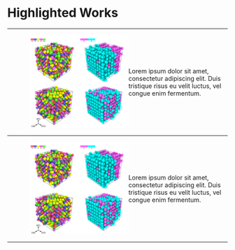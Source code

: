 # Highlighted Works

---
<div style="display:flex; align-items: center;">
     <div style="flex:1;padding-left:10%;">
          <img src="mc.png"/>
     </div>
     <div style="flex:1">
          <p style="margin-bottom">Lorem ipsum dolor sit amet, consectetur adipiscing elit. Duis tristique risus eu velit luctus, vel congue enim fermentum.</p>
     </div>
</div>

---
<div style="display:flex; align-items: center;">
     <div style="flex:1;padding-left:10%;">
          <img src="mc.png"/>
     </div>
     <div style="flex:1">
          <p style="margin-bottom">Lorem ipsum dolor sit amet, consectetur adipiscing elit. Duis tristique risus eu velit luctus, vel congue enim fermentum.</p>
     </div>
</div>

---